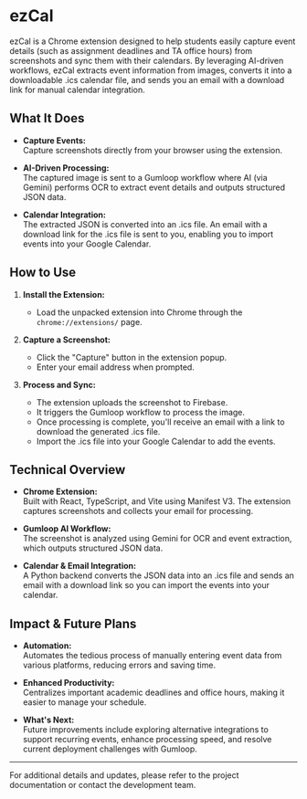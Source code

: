 # ezCal

ezCal is a Chrome extension designed to help students easily capture event details (such as assignment deadlines and TA office hours) from screenshots and sync them with their calendars. By leveraging AI-driven workflows, ezCal extracts event information from images, converts it into a downloadable .ics calendar file, and sends you an email with a download link for manual calendar integration.

## What It Does

- **Capture Events:**  
  Capture screenshots directly from your browser using the extension.

- **AI-Driven Processing:**  
  The captured image is sent to a Gumloop workflow where AI (via Gemini) performs OCR to extract event details and outputs structured JSON data.

- **Calendar Integration:**  
  The extracted JSON is converted into an .ics file. An email with a download link for the .ics file is sent to you, enabling you to import events into your Google Calendar.

## How to Use

1. **Install the Extension:**  
   - Load the unpacked extension into Chrome through the `chrome://extensions/` page.

2. **Capture a Screenshot:**  
   - Click the "Capture" button in the extension popup.
   - Enter your email address when prompted.

3. **Process and Sync:**  
   - The extension uploads the screenshot to Firebase.
   - It triggers the Gumloop workflow to process the image.
   - Once processing is complete, you'll receive an email with a link to download the generated .ics file.
   - Import the .ics file into your Google Calendar to add the events.

## Technical Overview

- **Chrome Extension:**  
  Built with React, TypeScript, and Vite using Manifest V3. The extension captures screenshots and collects your email for processing.

- **Gumloop AI Workflow:**  
  The screenshot is analyzed using Gemini for OCR and event extraction, which outputs structured JSON data.

- **Calendar & Email Integration:**  
  A Python backend converts the JSON data into an .ics file and sends an email with a download link so you can import the events into your calendar.

## Impact & Future Plans

- **Automation:**  
  Automates the tedious process of manually entering event data from various platforms, reducing errors and saving time.

- **Enhanced Productivity:**  
  Centralizes important academic deadlines and office hours, making it easier to manage your schedule.

- **What's Next:**  
  Future improvements include exploring alternative integrations to support recurring events, enhance processing speed, and resolve current deployment challenges with Gumloop.

---

For additional details and updates, please refer to the project documentation or contact the development team.

